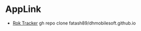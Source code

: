 # AppLink
* [Rok Tracker](https://dhmobilesoft.github.io/rokkr/)
gh repo clone fatash89/dhmobilesoft.github.io
